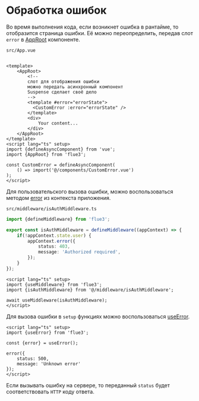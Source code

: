 # Обработка ошибок

Во время выполнения кода, если возникнет ошибка в рантайме, то отобразится страница ошибки. Её можно переопределить, передав слот `error` в [AppRoot](/api/components#approot) компоненте.

`src/App.vue`

```vue

<template>
    <AppRoot>
        <!--
        слот для отображения ошибки
        можно передать асинхронный компонент
        Suspense сделает своё дело
        -->
        <template #error="errorState">
          <CustomError :error="errorState" />
        </template>
        <div>
            Your content...
        </div>
    </AppRoot>
</template>
<script lang="ts" setup>
import {defineAsyncComponent} from 'vue';
import {AppRoot} from 'flue3';

const CustomError = defineAsyncComponent(
    () => import('@/components/CustomError.vue')
);
</script>
```

Для пользовательского вызова ошибки, можно воспользоваться методом [error](/api/context#error) из контекста приложения.

`src/middleware/isAuthMiddleware.ts`
```typescript
import {defineMiddleware} from 'flue3';

export const isAuthMiddleware = defineMiddleware((appContext) => {
    if(!appContext.state.user) {
        appContext.error({
            status: 403,
            message: 'Authorized required',
        });
    }
});
```

```vue
<script lang="ts" setup>
import {useMiddleware} from 'flue3';
import {isAuthMiddleware} from '@/middleware/isAuthMiddleware';

await useMiddleware(isAuthMiddleware);
</script>
```

Для вызова ошибки в `setup` функциях можно воспользоваться [useError](/api/composables#useerror).

```vue
<script lang="ts" setup>
import {useError} from 'flue3';

const {error} = useError();

error({
    status: 500,
    message: 'Unknown error'
});
</script>
```

Если вызывать ошибку на сервере, то переданный `status` будет соответствовать `HTTP` коду ответа.
